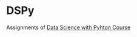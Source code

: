 # DSPy
Assignments of [Data Science with Pyhton Course](https://tahlilgary.com/python-data-science/)
